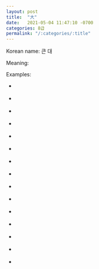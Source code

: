 ```yaml
---
layout: post
title:  "大"
date:   2021-05-04 11:47:10 -0700
categories: 8급
permalink: "/:categories/:title"
---
```


Korean name: 큰 대

Meaning: 

Examples:
*  <br><br>
*  <br><br>
*  <br><br>
*  <br><br>
*  <br><br>
*  <br><br>
*  <br><br>
*  <br><br>
*  <br><br>
*  <br><br>
*  <br><br>
*  <br><br>
*  <br><br>
*  <br><br>
*  <br><br>
